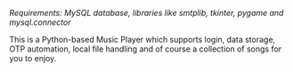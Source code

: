 *Requirements: MySQL database, libraries like smtplib, tkinter, pygame and mysql.connector*

This is a Python-based Music Player which supports login, data storage, OTP automation, local file handling and of course a collection of songs for you to enjoy.

